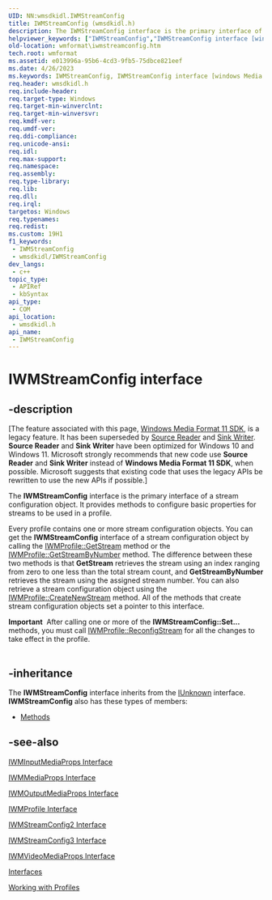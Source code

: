 ```yaml
---
UID: NN:wmsdkidl.IWMStreamConfig
title: IWMStreamConfig (wmsdkidl.h)
description: The IWMStreamConfig interface is the primary interface of a stream configuration object.
helpviewer_keywords: ["IWMStreamConfig","IWMStreamConfig interface [windows Media Format]","IWMStreamConfig interface [windows Media Format]","described","IWMStreamConfigInterface","wmformat.iwmstreamconfig","wmsdkidl/IWMStreamConfig"]
old-location: wmformat\iwmstreamconfig.htm
tech.root: wmformat
ms.assetid: e013996a-95b6-4cd3-9fb5-75dbce821eef
ms.date: 4/26/2023
ms.keywords: IWMStreamConfig, IWMStreamConfig interface [windows Media Format], IWMStreamConfig interface [windows Media Format],described, IWMStreamConfigInterface, wmformat.iwmstreamconfig, wmsdkidl/IWMStreamConfig
req.header: wmsdkidl.h
req.include-header: 
req.target-type: Windows
req.target-min-winverclnt: 
req.target-min-winversvr: 
req.kmdf-ver: 
req.umdf-ver: 
req.ddi-compliance: 
req.unicode-ansi: 
req.idl: 
req.max-support: 
req.namespace: 
req.assembly: 
req.type-library: 
req.lib: 
req.dll: 
req.irql: 
targetos: Windows
req.typenames: 
req.redist: 
ms.custom: 19H1
f1_keywords:
 - IWMStreamConfig
 - wmsdkidl/IWMStreamConfig
dev_langs:
 - c++
topic_type:
 - APIRef
 - kbSyntax
api_type:
 - COM
api_location:
 - wmsdkidl.h
api_name:
 - IWMStreamConfig
---
```


# IWMStreamConfig interface


## -description

\[The feature associated with this page, [Windows Media Format 11 SDK](/windows/win32/wmformat/windows-media-format-11-sdk), is a legacy feature. It has been superseded by [Source Reader](/windows/win32/medfound/source-reader) and [Sink Writer](/windows/win32/medfound/sink-writer). **Source Reader** and **Sink Writer** have been optimized for Windows 10 and Windows 11. Microsoft strongly recommends that new code use **Source Reader** and **Sink Writer** instead of **Windows Media Format 11 SDK**, when possible. Microsoft suggests that existing code that uses the legacy APIs be rewritten to use the new APIs if possible.\]

The <b>IWMStreamConfig</b> interface is the primary interface of a stream configuration object. It provides methods to configure basic properties for streams to be used in a profile.

Every profile contains one or more stream configuration objects. You can get the <b>IWMStreamConfig</b> interface of a stream configuration object by calling the <a href="/windows/desktop/api/wmsdkidl/nf-wmsdkidl-iwmprofile-getstream">IWMProfile::GetStream</a> method or the <a href="/windows/desktop/api/wmsdkidl/nf-wmsdkidl-iwmprofile-getstreambynumber">IWMProfile::GetStreamByNumber</a> method. The difference between these two methods is that <b>GetStream</b> retrieves the stream using an index ranging from zero to one less than the total stream count, and <b>GetStreamByNumber</b> retrieves the stream using the assigned stream number. You can also retrieve a stream configuration object using the <a href="/windows/desktop/api/wmsdkidl/nf-wmsdkidl-iwmprofile-createnewstream">IWMProfile::CreateNewStream</a> method. All of the methods that create stream configuration objects set a pointer to this interface.

<div class="alert"><b>Important</b>  After calling one or more of the <b>IWMStreamConfig::Set...</b> methods, you must call <a href="/windows/desktop/api/wmsdkidl/nf-wmsdkidl-iwmprofile-reconfigstream">IWMProfile::ReconfigStream</a> for all the changes to take effect in the profile.</div>
<div> </div>

## -inheritance

The <b>IWMStreamConfig</b> interface inherits from the <a href="/windows/desktop/api/unknwn/nn-unknwn-iunknown">IUnknown</a> interface. <b>IWMStreamConfig</b> also has these types of members:
<ul>
<li><a href="/">Methods</a></li>
</ul>

## -see-also

<a href="/windows/desktop/api/wmsdkidl/nn-wmsdkidl-iwminputmediaprops">IWMInputMediaProps Interface</a>



<a href="/windows/desktop/api/wmsdkidl/nn-wmsdkidl-iwmmediaprops">IWMMediaProps Interface</a>



<a href="/windows/desktop/api/wmsdkidl/nn-wmsdkidl-iwmoutputmediaprops">IWMOutputMediaProps Interface</a>



<a href="/windows/desktop/wmformat/iwmprofile">IWMProfile Interface</a>



<a href="/windows/desktop/api/wmsdkidl/nn-wmsdkidl-iwmstreamconfig2">IWMStreamConfig2 Interface</a>



<a href="/windows/desktop/api/wmsdkidl/nn-wmsdkidl-iwmstreamconfig3">IWMStreamConfig3 Interface</a>



<a href="/windows/desktop/api/wmsdkidl/nn-wmsdkidl-iwmvideomediaprops">IWMVideoMediaProps Interface</a>



<a href="/windows/desktop/wmformat/interfaces">Interfaces</a>



<a href="/windows/desktop/wmformat/working-with-profiles">Working with Profiles</a>
